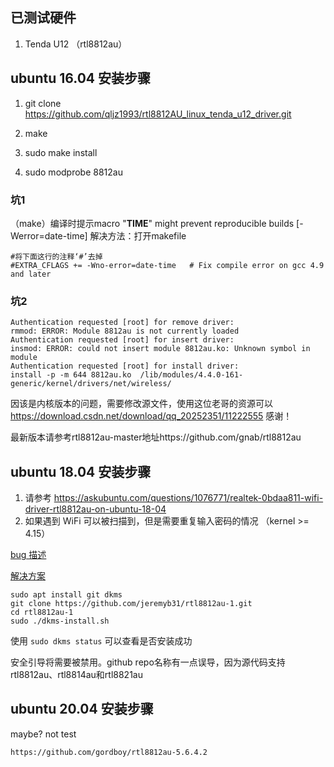 
## 已测试硬件

1. Tenda U12 （rtl8812au）

## ubuntu 16.04 安装步骤
1. git clone https://github.com/qljz1993/rtl8812AU_linux_tenda_u12_driver.git

2. make

3. sudo make install

4. sudo modprobe 8812au

### 坑1

（make）编译时提示macro "__TIME__" might prevent reproducible builds [-Werror=date-time]
解决方法：打开makefile

```
#将下面这行的注释‘#’去掉
#EXTRA_CFLAGS += -Wno-error=date-time	# Fix compile error on gcc 4.9 and later
```

### 坑2

```
Authentication requested [root] for remove driver:
rmmod: ERROR: Module 8812au is not currently loaded
Authentication requested [root] for insert driver:
insmod: ERROR: could not insert module 8812au.ko: Unknown symbol in module
Authentication requested [root] for install driver:
install -p -m 644 8812au.ko  /lib/modules/4.4.0-161-generic/kernel/drivers/net/wireless/

```
因该是内核版本的问题，需要修改源文件，使用这位老哥的资源可以
https://download.csdn.net/download/qq_20252351/11222555
感谢！

最新版本请参考rtl8812au-master地址https://github.com/gnab/rtl8812au

## ubuntu 18.04 安装步骤

1. 请参考 https://askubuntu.com/questions/1076771/realtek-0bdaa811-wifi-driver-rtl8812au-on-ubuntu-18-04
2. 如果遇到 WiFi 可以被扫描到，但是需要重复输入密码的情况 （kernel >= 4.15）

[bug 描述](https://bugs.launchpad.net/ubuntu/+source/linux/+bug/1852258)

[解决方案](https://askubuntu.com/questions/1149117/tp-link-ac600-archer-t2u-nano-driver-for-ubuntu-18-04/1149288#1149288)

```
sudo apt install git dkms
git clone https://github.com/jeremyb31/rtl8812au-1.git
cd rtl8812au-1
sudo ./dkms-install.sh
```

使用 `sudo dkms status` 可以查看是否安装成功

安全引导将需要被禁用。github repo名称有一点误导，因为源代码支持rtl8812au、rtl8814au和rtl8821au

## ubuntu 20.04 安装步骤

maybe? not test

```
https://github.com/gordboy/rtl8812au-5.6.4.2
```
